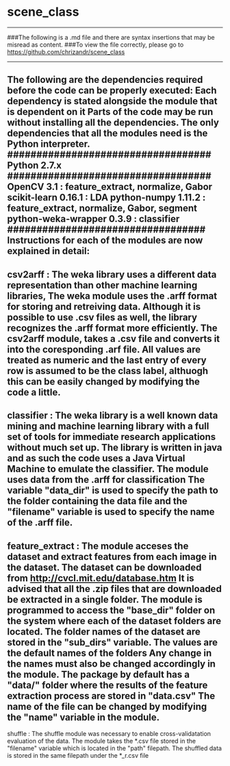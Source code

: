 # scene_class
____________________________________________________________________________________________________
###The following is a .md file and there are syntax insertions that may be misread as content.
###To view the file correctly, please go to https://github.com/chrizandr/scene_class
____________________________________________________________________________________________________
The following are the dependencies required before the code can be properly executed:
Each dependency is stated alongside the module that is dependent on it
Parts of the code may be run without installing all the dependencies.
The only dependencies that all the modules need is the Python interpreter.
\###################################
Python 2.7.x
\###################################
OpenCV 3.1 : feature_extract, normalize, Gabor
scikit-learn 0.16.1 : LDA
python-numpy 1.11.2 : feature_extract, normalize, Gabor, segment
python-weka-wrapper 0.3.9 : classifier
\##################################
Instructions for each of the modules are now explained in detail:
---------------------------------------------------------------------------------------------------
csv2arff : The weka library uses a different data representation than other machine learning libraries,
The weka module uses the .arff format for storing and retreiving data. Although it is possible to use .csv
files as well, the library recognizes the .arff format more efficiently. The csv2arff module, takes a .csv file
and converts it into the coresponding .arf file. All values are treated as numeric and the last entry of every row
is assumed to be the class label, althuogh this can be easily changed by modifying the code a little.
---------------------------------------------------------------------------------------------------
classifier : The weka library is a well known data mining and machine learning library with a full set of tools
for immediate research applications without much set up. The library is written in java and as such the code uses
a Java Virtual Machine to emulate the classifier. The module uses data from the .arff for classification
The variable "data_dir" is used to specify the path to the folder containing the data file and the "filename"
variable is used to specify the name of the .arff file.
---------------------------------------------------------------------------------------------------
feature_extract : The module acceses the dataset and extract features from each image in the dataset.
The dataset can be downloaded from http://cvcl.mit.edu/database.htm
It is advised that all the .zip files that are downloaded be extracted in a single folder.
The module is programmed to access the "base_dir" folder on the system where each of the dataset folders are located.
The folder names of the dataset are stored in the "sub_dirs" variable. The values are the default names of the folders
Any change in the names must also be changed accordingly in the module.
The package by default has a "data/" folder where the results of the feature extraction process are stored in "data.csv"
The name of the file can be changed by modifying the "name" variable in the module.
---------------------------------------------------------------------------------------------------
shuffle : The shuffle module was necessary to enable cross-validatation evaluation of the data.
The module takes the \*.csv file stored in the "filename" variable which is located in the "path" filepath.
The shuffled data is stored in the same filepath under the \*\_r.csv file
